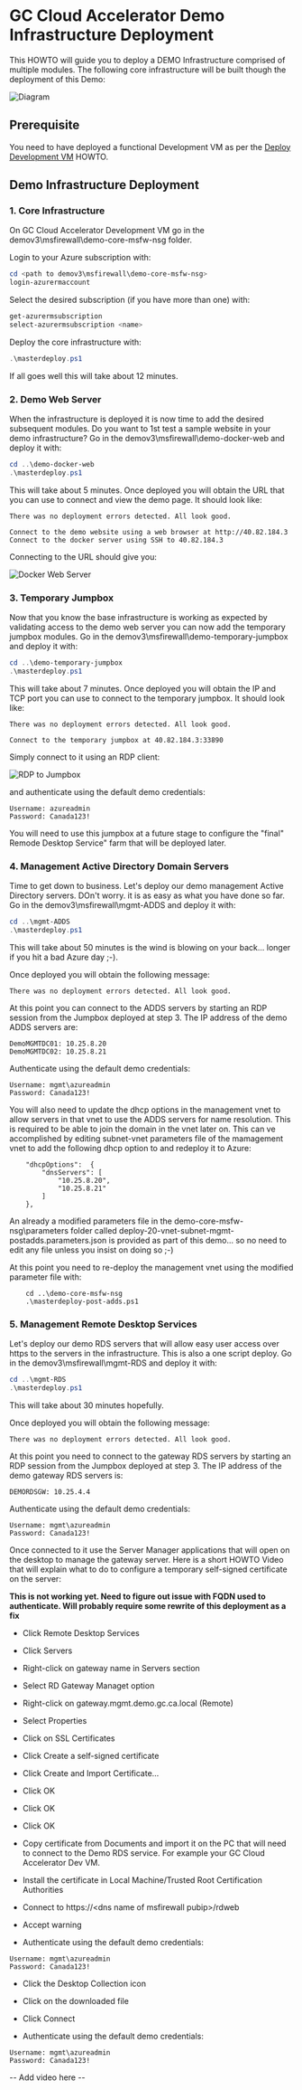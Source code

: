 # GC Cloud Accelerator Demo Infrastructure Deployment

This HOWTO will guide you to deploy a DEMO Infrastructure comprised of multiple modules. The following core infrastructure will be built though the deployment of this Demo:

![Diagram](resources/core-msfw-nsg-infra-v3.1.png)

## Prerequisite

You need to have deployed a functional Development VM as per the [Deploy Development VM](../DeployDevelopmentVM) HOWTO.

## Demo Infrastructure Deployment
### 1. Core Infrastructure

On GC Cloud Accelerator Development VM go in the demov3\msfirewall\demo-core-msfw-nsg folder.

Login to your Azure subscription with:

```powershell
cd <path to demov3\msfirewall\demo-core-msfw-nsg>
login-azurermaccount
```

Select the desired subscription (if you have more than one) with:

```powershell
get-azurermsubscription
select-azurermsubscription <name>
```

Deploy the core infrastructure with:

```powershell
.\masterdeploy.ps1
```

If all goes well this will take about 12 minutes.

### 2. Demo Web Server

When the infrastructure is deployed it is now time to add the desired subsequent modules. Do you want to 1st test a sample website in your demo infrastructure? Go in the demov3\msfirewall\demo-docker-web and deploy it with:

```powershell
cd ..\demo-docker-web
.\masterdeploy.ps1
```

This will take about 5 minutes. Once deployed you will obtain the URL that you can use to connect and view the demo page. It should look like:

```text
There was no deployment errors detected. All look good.

Connect to the demo website using a web browser at http://40.82.184.3
Connect to the docker server using SSH to 40.82.184.3
```

Connecting to the URL should give you:

![Docker Web Server](resources/website.png)

### 3. Temporary Jumpbox

Now that you know the base infrastructure is working as expected by validating access to the demo web server you can now add the temporary jumpbox modules. Go in the demov3\msfirewall\demo-temporary-jumpbox and deploy it with:

```powershell
cd ..\demo-temporary-jumpbox
.\masterdeploy.ps1
```

This will take about 7 minutes. Once deployed you will obtain the IP and TCP port you can use to connect to the temporary jumpbox. It should look like:

```text
There was no deployment errors detected. All look good.

Connect to the temporary jumpbox at 40.82.184.3:33890
```

Simply connect to it using an RDP client:

![RDP to Jumpbox](resources/rdpjb.png)

and authenticate using the default demo credentials:

```text
Username: azureadmin
Password: Canada123!
```

You will need to use this jumpbox at a future stage to configure the "final" Remode Desktop Service" farm that will be deployed later.

### 4. Management Active Directory Domain Servers

Time to get down to business. Let's deploy our demo management Active Directory servers. DOn't worry. it is as easy as what you have done so far. Go in the demov3\msfirewall\mgmt-ADDS and deploy it with:

```powershell
cd ..\mgmt-ADDS
.\masterdeploy.ps1
```

This will take about 50 minutes is the wind is blowing on your back... longer if you hit a bad Azure day ;-).

Once deployed you will obtain the following message:

```text
There was no deployment errors detected. All look good.
```

At this point you can connect to the ADDS servers by starting an RDP session from the Jumpbox deployed at step 3. The IP address of the demo ADDS servers are:

```text
DemoMGMTDC01: 10.25.8.20
DemoMGMTDC02: 10.25.8.21
```

Authenticate using the default demo credentials:

```text
Username: mgmt\azureadmin
Password: Canada123!
```

You will also need to update the dhcp options in the management vnet to allow servers in that vnet to use the ADDS servers for name resolution. This is required to be able to join the domain in the vnet later on. This can ve accomplished by editing subnet-vnet parameters file of the mamagement vnet to add the following dhcp option to and redeploy it to Azure:

```
    "dhcpOptions":  {
        "dnsServers": [
            "10.25.8.20",
            "10.25.8.21"
        ]
    },
```

An already a modified parameters file in the demo-core-msfw-nsg\parameters folder called deploy-20-vnet-subnet-mgmt-postadds.parameters.json is provided as part of this demo... so no need to edit any file unless you insist on doing so ;-)

At this point you need to re-deploy the management vnet using the modified parameter file with:

```
    cd ..\demo-core-msfw-nsg
    .\masterdeploy-post-adds.ps1
```

### 5. Management Remote Desktop Services

Let's deploy our demo RDS servers that will allow easy user access over https to the servers in the infrastructure. This is also a one script deploy. Go in the demov3\msfirewall\mgmt-RDS and deploy it with:

```powershell
cd ..\mgmt-RDS
.\masterdeploy.ps1
```

This will take about 30 minutes hopefully.

Once deployed you will obtain the following message:

```text
There was no deployment errors detected. All look good.
```

At this point you need to connect to the gateway RDS servers by starting an RDP session from the Jumpbox deployed at step 3. The IP address of the demo gateway RDS servers is:

```text
DEMORDSGW: 10.25.4.4
```

Authenticate using the default demo credentials:

```text
Username: mgmt\azureadmin
Password: Canada123!
```

Once connected to it use the Server Manager applications that will open on the desktop to manage the gateway server. Here is a short HOWTO Video that will explain what to do to configure a temporary self-signed certificate on the server:

**This is not working yet. Need to figure out issue with FQDN used to authenticate. Will probably require some rewrite of this deployment as a fix**

* Click Remote Desktop Services

* Click Servers

* Right-click on gateway name in Servers section

* Select RD Gateway Managet option

* Right-click on gateway.mgmt.demo.gc.ca.local (Remote)

* Select Properties

* Click on SSL Certificates

* Click Create a self-signed certificate

* Click Create and Import Certificate...

* Click OK

* Click OK

* Click OK

* Copy certificate from Documents and import it on the PC that will need to connect to the Demo RDS service. For example your GC Cloud Accelerator Dev VM.

* Install the certificate in Local Machine/Trusted Root Certification Authorities

* Connect to https://\<dns name of msfirewall pubip\>/rdweb
    
* Accept warning
    
* Authenticate using the default demo credentials:

```text
Username: mgmt\azureadmin
Password: Canada123!
```

* Click the Desktop Collection icon

* Click on the downloaded file

* Click Connect

* Authenticate using the default demo credentials:

```text
Username: mgmt\azureadmin
Password: Canada123!
```


-- Add video here --

